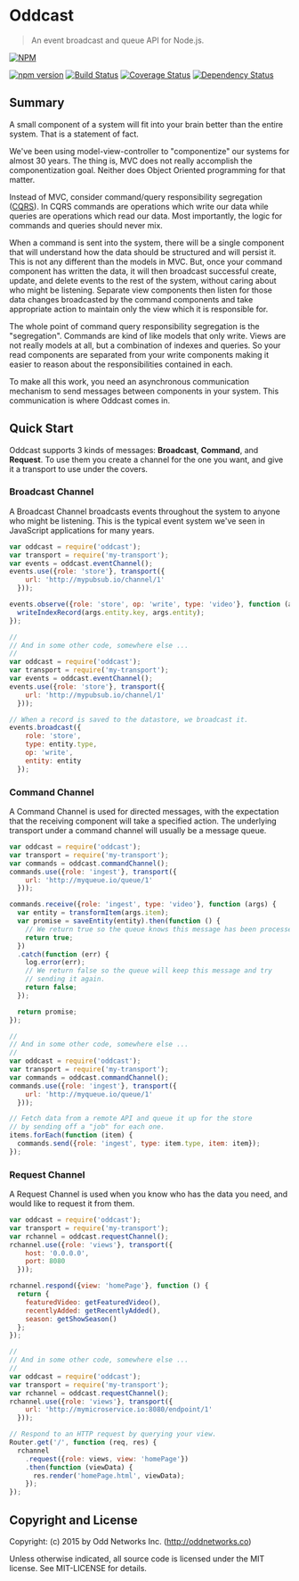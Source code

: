 Oddcast
=======
> An event broadcast and queue API for Node.js.

[![NPM][npm-banner]][npm-banner-url]

[![npm version][npm-badge]][npm-url]
[![Build Status][travis-badge]][travis-url]
[![Coverage Status][coveralls-badge]][coveralls-url]
[![Dependency Status][david-badge]][david-url]

Summary
-------
A small component of a system will fit into your brain better than the entire system. That is a statement of fact.

We've been using model-view-controller to "componentize" our systems for almost 30 years. The thing is, MVC does not really accomplish the componentization goal. Neither does Object Oriented programming for that matter.

Instead of MVC, consider command/query responsibility segregation ([CQRS](http://martinfowler.com/bliki/CQRS.html)). In CQRS commands are operations which write our data while queries are operations which read our data. Most importantly, the logic for commands and queries should never mix.

When a command is sent into the system, there will be a single component that will understand how the data should be structured and will persist it. This is not any different than the models in MVC. But, once your command component has written the data, it will then broadcast successful create, update, and delete events to the rest of the system, without caring about who might be listening. Separate view components then listen for those data changes broadcasted by the command components and take appropriate action to maintain only the view which it is responsible for.

The whole point of command query responsibility segregation is the "segregation". Commands are kind of like models that only write. Views are not really models at all, but a combination of indexes and queries. So your read components are separated from your write components making it easier to reason about the responsibilities contained in each.

To make all this work, you need an asynchronous communication mechanism to send messages between components in your system. This communication is where Oddcast comes in.

Quick Start
-----------
Oddcast supports 3 kinds of messages: **Broadcast**, **Command**, and **Request**. To use them you create a channel for the one you want, and give it a transport to use under the covers.

### Broadcast Channel
A Broadcast Channel broadcasts events throughout the system to anyone who might be listening. This is the typical event system we've seen in JavaScript applications for many years.

```js
var oddcast = require('oddcast');
var transport = require('my-transport');
var events = oddcast.eventChannel();
events.use({role: 'store'}, transport({
    url: 'http://mypubsub.io/channel/1'
  }));

events.observe({role: 'store', op: 'write', type: 'video'}, function (args) {
  writeIndexRecord(args.entity.key, args.entity);
});

//
// And in some other code, somewhere else ...
//
var oddcast = require('oddcast');
var transport = require('my-transport');
var events = oddcast.eventChannel();
events.use({role: 'store'}, transport({
    url: 'http://mypubsub.io/channel/1'
  }));

// When a record is saved to the datastore, we broadcast it.
events.broadcast({
    role: 'store',
    type: entity.type,
    op: 'write',
    entity: entity
  });
```

### Command Channel
A Command Channel is used for directed messages, with the expectation that the receiving component will take a specified action. The underlying transport under a command channel will usually be a message queue.

```js
var oddcast = require('oddcast');
var transport = require('my-transport');
var commands = oddcast.commandChannel();
commands.use({role: 'ingest'}, transport({
    url: 'http://myqueue.io/queue/1'
  }));

commands.receive({role: 'ingest', type: 'video'}, function (args) {
  var entity = transformItem(args.item);
  var promise = saveEntity(entity).then(function () {
    // We return true so the queue knows this message has been processed.
    return true;
  })
  .catch(function (err) {
    log.error(err);
    // We return false so the queue will keep this message and try
    // sending it again.
    return false;
  });

  return promise;
});

//
// And in some other code, somewhere else ...
//
var oddcast = require('oddcast');
var transport = require('my-transport');
var commands = oddcast.commandChannel();
commands.use({role: 'ingest'}, transport({
    url: 'http://myqueue.io/queue/1'
  }));

// Fetch data from a remote API and queue it up for the store
// by sending off a "job" for each one.
items.forEach(function (item) {
  commands.send({role: 'ingest', type: item.type, item: item});
});

```

### Request Channel
A Request Channel is used when you know who has the data you need, and would like to request it from them.
```js
var oddcast = require('oddcast');
var transport = require('my-transport');
var rchannel = oddcast.requestChannel();
rchannel.use({role: 'views'}, transport({
    host: '0.0.0.0',
    port: 8080
  }));

rchannel.respond({view: 'homePage'}, function () {
  return {
    featuredVideo: getFeaturedVideo(),
    recentlyAdded: getRecentlyAdded(),
    season: getShowSeason()
  };
});

//
// And in some other code, somewhere else ...
//
var oddcast = require('oddcast');
var transport = require('my-transport');
var rchannel = oddcast.requestChannel();
rchannel.use({role: 'views'}, transport({
    url: 'http://mymicroservice.io:8080/endpoint/1'
  }));

// Respond to an HTTP request by querying your view.
Router.get('/', function (req, res) {
  rchannel
    .request({role: views, view: 'homePage'})
    .then(function (viewData) {
      res.render('homePage.html', viewData);
    });
});
```


Copyright and License
---------------------
Copyright: (c) 2015 by Odd Networks Inc. (http://oddnetworks.co)

Unless otherwise indicated, all source code is licensed under the MIT license. See MIT-LICENSE for details.

[npm-banner]: https://nodei.co/npm/oddcast.png?downloads=true
[npm-banner-url]: https://nodei.co/npm/oddcast/
[npm-badge]: https://badge.fury.io/js/oddcast.svg
[npm-url]: https://badge.fury.io/js/oddcast
[travis-badge]: https://api.travis-ci.org/oddnetworks/oddcast.svg
[travis-url]: https://travis-ci.org/oddnetworks/oddcast
[coveralls-badge]:https://coveralls.io/repos/oddnetworks/oddcast/badge.svg?branch=master&service=github
[coveralls-url]: https://coveralls.io/github/oddnetworks/oddcast?branch=master
[david-badge]: https://david-dm.org/oddnetworks/oddcast.svg
[david-url]: https://david-dm.org/oddnetworks/oddcast
